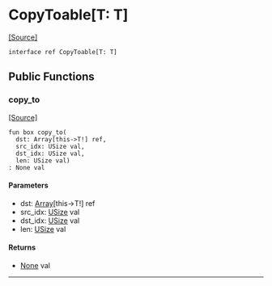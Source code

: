 # CopyToable\[T: T\]
<span class="source-link">[[Source]](src/valbytes/valbytes.md#L6)</span>
```pony
interface ref CopyToable[T: T]
```

## Public Functions

### copy_to
<span class="source-link">[[Source]](src/valbytes/valbytes.md#L7)</span>


```pony
fun box copy_to(
  dst: Array[this->T!] ref,
  src_idx: USize val,
  dst_idx: USize val,
  len: USize val)
: None val
```
#### Parameters

*   dst: [Array](builtin-Array.md)\[this->T!\] ref
*   src_idx: [USize](builtin-USize.md) val
*   dst_idx: [USize](builtin-USize.md) val
*   len: [USize](builtin-USize.md) val

#### Returns

* [None](builtin-None.md) val

---

